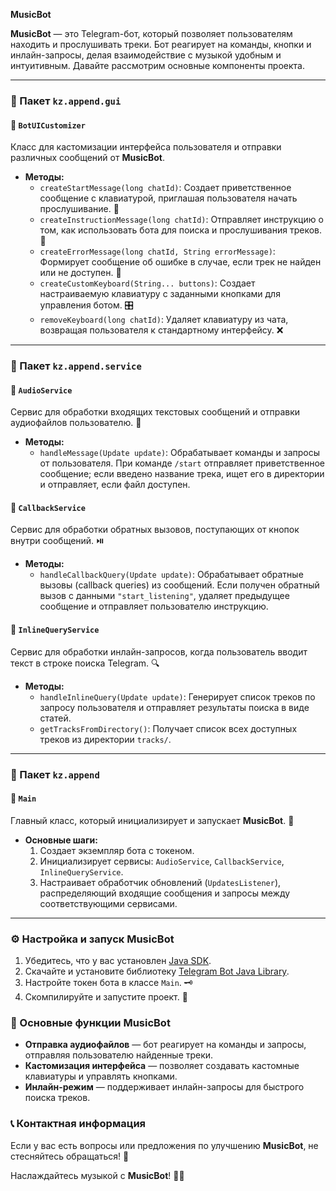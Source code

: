 ****MusicBot****

**MusicBot** — это Telegram-бот, который позволяет пользователям находить и прослушивать треки. Бот реагирует на команды, кнопки и инлайн-запросы, делая взаимодействие с музыкой удобным и интуитивным. Давайте рассмотрим основные компоненты проекта.

---

### 📁 Пакет `kz.append.gui`

#### 📌 `BotUICustomizer`
Класс для кастомизации интерфейса пользователя и отправки различных сообщений от **MusicBot**.

- **Методы:**
  - `createStartMessage(long chatId)`: Создает приветственное сообщение с клавиатурой, приглашая пользователя начать прослушивание. 💬
  - `createInstructionMessage(long chatId)`: Отправляет инструкцию о том, как использовать бота для поиска и прослушивания треков. 📑
  - `createErrorMessage(long chatId, String errorMessage)`: Формирует сообщение об ошибке в случае, если трек не найден или не доступен. 🚫
  - `createCustomKeyboard(String... buttons)`: Создает настраиваемую клавиатуру с заданными кнопками для управления ботом. 🎛️
  - `removeKeyboard(long chatId)`: Удаляет клавиатуру из чата, возвращая пользователя к стандартному интерфейсу. ❌

---

### 📁 Пакет `kz.append.service`

#### 📌 `AudioService`
Сервис для обработки входящих текстовых сообщений и отправки аудиофайлов пользователю. 🎵

- **Методы:**
  - `handleMessage(Update update)`: Обрабатывает команды и запросы от пользователя. При команде `/start` отправляет приветственное сообщение; если введено название трека, ищет его в директории и отправляет, если файл доступен. 

#### 📌 `CallbackService`
Сервис для обработки обратных вызовов, поступающих от кнопок внутри сообщений. ⏯️

- **Методы:**
  - `handleCallbackQuery(Update update)`: Обрабатывает обратные вызовы (callback queries) из сообщений. Если получен обратный вызов с данными `"start_listening"`, удаляет предыдущее сообщение и отправляет пользователю инструкцию.

#### 📌 `InlineQueryService`
Сервис для обработки инлайн-запросов, когда пользователь вводит текст в строке поиска Telegram. 🔍

- **Методы:**
  - `handleInlineQuery(Update update)`: Генерирует список треков по запросу пользователя и отправляет результаты поиска в виде статей.
  - `getTracksFromDirectory()`: Получает список всех доступных треков из директории `tracks/`.

---

### 📁 Пакет `kz.append`

#### 📌 `Main`
Главный класс, который инициализирует и запускает **MusicBot**. 🚀

- **Основные шаги:**
  1. Создает экземпляр бота с токеном.
  2. Инициализирует сервисы: `AudioService`, `CallbackService`, `InlineQueryService`.
  3. Настраивает обработчик обновлений (`UpdatesListener`), распределяющий входящие сообщения и запросы между соответствующими сервисами.

---

### ⚙️ Настройка и запуск **MusicBot**

1. Убедитесь, что у вас установлен [Java SDK](https://www.oracle.com/java/technologies/javase-jdk11-downloads.html).
2. Скачайте и установите библиотеку [Telegram Bot Java Library](https://github.com/pengrad/java-telegram-bot-api).
3. Настройте токен бота в классе `Main`. 🗝️
4. Скомпилируйте и запустите проект. 🏁

### 🎯 Основные функции **MusicBot**

- **Отправка аудиофайлов** — бот реагирует на команды и запросы, отправляя пользователю найденные треки.
- **Кастомизация интерфейса** — позволяет создавать кастомные клавиатуры и управлять кнопками.
- **Инлайн-режим** — поддерживает инлайн-запросы для быстрого поиска треков.

### 📞 Контактная информация

Если у вас есть вопросы или предложения по улучшению **MusicBot**, не стесняйтесь обращаться! 📧

Наслаждайтесь музыкой с **MusicBot**! 🎵✨
